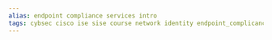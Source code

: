 ```yaml
---
alias: endpoint compliance services intro
tags: cybsec cisco ise sise course network identity endpoint_complicance_services endpoint compliance 
---
```


# 